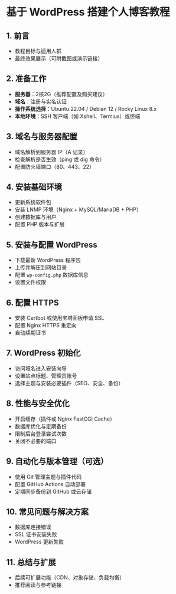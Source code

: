 # 基于 WordPress 搭建个人博客教程

## 1. 前言
- 教程目标与适用人群
- 最终效果展示（可附截图或演示链接）

## 2. 准备工作
- **服务器**：2核2G（推荐配置及购买建议）
- **域名**：注册与实名认证
- **操作系统选择**：Ubuntu 22.04 / Debian 12 / Rocky Linux 8.x
- **本地环境**：SSH 客户端（如 Xshell、Termius）或终端

## 3. 域名与服务器配置
- 域名解析到服务器 IP（A 记录）
- 检查解析是否生效（ping 或 dig 命令）
- 配置防火墙端口（80、443、22）

## 4. 安装基础环境
- 更新系统软件包
- 安装 LNMP 环境（Nginx + MySQL/MariaDB + PHP）
- 创建数据库与用户
- 配置 PHP 版本与扩展

## 5. 安装与配置 WordPress
- 下载最新 WordPress 程序包
- 上传并解压到网站目录
- 配置 `wp-config.php` 数据库信息
- 设置文件权限

## 6. 配置 HTTPS
- 安装 Certbot 或使用宝塔面板申请 SSL
- 配置 Nginx HTTPS 重定向
- 自动续期证书

## 7. WordPress 初始化
- 访问域名进入安装向导
- 设置站点标题、管理员账号
- 选择主题与安装必要插件（SEO、安全、备份）

## 8. 性能与安全优化
- 开启缓存（插件或 Nginx FastCGI Cache）
- 数据库优化与定期备份
- 限制后台登录尝试次数
- 关闭不必要的端口

## 9. 自动化与版本管理（可选）
- 使用 Git 管理主题与插件代码
- 配置 GitHub Actions 自动部署
- 定期同步备份到 GitHub 或云存储

## 10. 常见问题与解决方案
- 数据库连接错误
- SSL 证书安装失败
- WordPress 更新失败

## 11. 总结与扩展
- 后续可扩展功能（CDN、对象存储、负载均衡）
- 推荐阅读与参考链接
